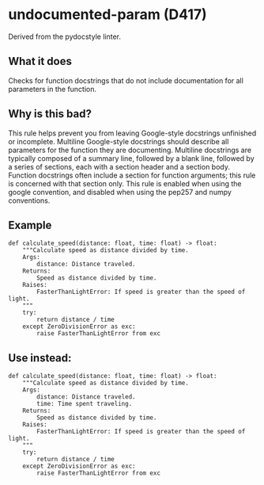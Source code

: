 # undocumented-param (D417)
Derived from the pydocstyle linter.
## What it does
Checks for function docstrings that do not include documentation for all
parameters in the function.
## Why is this bad?
This rule helps prevent you from leaving Google-style docstrings unfinished
or incomplete. Multiline Google-style docstrings should describe all
parameters for the function they are documenting.
Multiline docstrings are typically composed of a summary line, followed by
a blank line, followed by a series of sections, each with a section header
and a section body. Function docstrings often include a section for
function arguments; this rule is concerned with that section only.
This rule is enabled when using the google convention, and disabled when
using the pep257 and numpy conventions.
## Example
```
def calculate_speed(distance: float, time: float) -> float:
    """Calculate speed as distance divided by time.
    Args:
        distance: Distance traveled.
    Returns:
        Speed as distance divided by time.
    Raises:
        FasterThanLightError: If speed is greater than the speed of light.
    """
    try:
        return distance / time
    except ZeroDivisionError as exc:
        raise FasterThanLightError from exc
```
## Use instead:
```
def calculate_speed(distance: float, time: float) -> float:
    """Calculate speed as distance divided by time.
    Args:
        distance: Distance traveled.
        time: Time spent traveling.
    Returns:
        Speed as distance divided by time.
    Raises:
        FasterThanLightError: If speed is greater than the speed of light.
    """
    try:
        return distance / time
    except ZeroDivisionError as exc:
        raise FasterThanLightError from exc
```